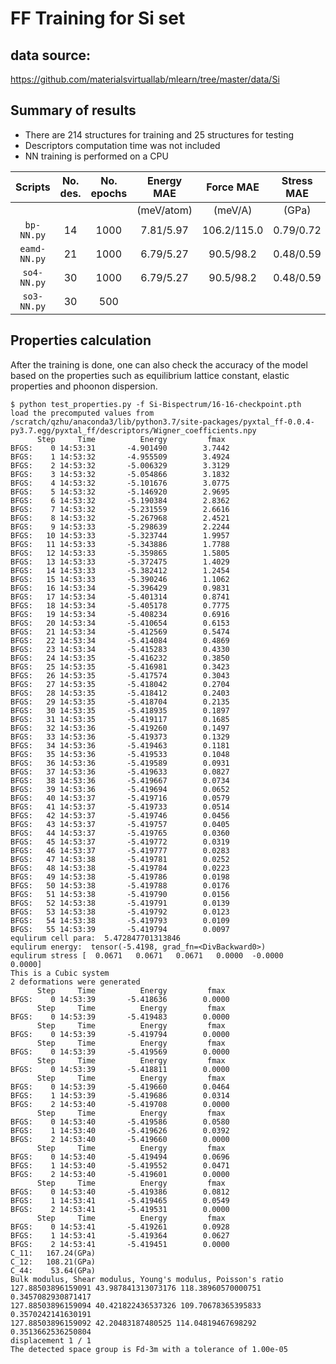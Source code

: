 # FF Training for Si set

## data source:
https://github.com/materialsvirtuallab/mlearn/tree/master/data/Si

## Summary of results 
- There are 214 structures for training and 25 structures for testing
- Descriptors computation time was not included
- NN training is performed on a CPU

|Scripts| No. des.      | No. epochs | Energy MAE | Force MAE | Stress MAE |  CPU time|  
|:-----:|:-------------:|:----------:|:----------:|:---------:|:----------:|:--------:|
|       |               |            | (meV/atom) | (meV/A)   | (GPa)      |   (hr)  |
|`bp-NN.py`  | 14       | 1000       |   7.81/5.97|106.2/115.0| 0.79/0.72  |   0.31  |
|`eamd-NN.py`| 21       | 1000       |   6.79/5.27| 90.5/98.2 | 0.48/0.59  |. 
|`so4-NN.py` | 30       | 1000       |   6.79/5.27| 90.5/98.2 | 0.48/0.59  |  0.47|
|`so3-NN.py` | 30       | 500        ||||


## Properties calculation
After the training is done, one can also check the accuracy of the model based on the properties such as equilibrium lattice constant, elastic properties and phoonon dispersion.
```
$ python test_properties.py -f Si-Bispectrum/16-16-checkpoint.pth 
load the precomputed values from  /scratch/qzhu/anaconda3/lib/python3.7/site-packages/pyxtal_ff-0.0.4-py3.7.egg/pyxtal_ff/descriptors/Wigner_coefficients.npy
      Step     Time          Energy         fmax
BFGS:    0 14:53:31       -4.901490        3.7442
BFGS:    1 14:53:32       -4.955509        3.4924
BFGS:    2 14:53:32       -5.006329        3.3129
BFGS:    3 14:53:32       -5.054866        3.1832
BFGS:    4 14:53:32       -5.101676        3.0775
BFGS:    5 14:53:32       -5.146920        2.9695
BFGS:    6 14:53:32       -5.190384        2.8362
BFGS:    7 14:53:32       -5.231559        2.6616
BFGS:    8 14:53:32       -5.267968        2.4521
BFGS:    9 14:53:33       -5.298639        2.2244
BFGS:   10 14:53:33       -5.323744        1.9957
BFGS:   11 14:53:33       -5.343886        1.7788
BFGS:   12 14:53:33       -5.359865        1.5805
BFGS:   13 14:53:33       -5.372475        1.4029
BFGS:   14 14:53:33       -5.382412        1.2454
BFGS:   15 14:53:33       -5.390246        1.1062
BFGS:   16 14:53:34       -5.396429        0.9831
BFGS:   17 14:53:34       -5.401314        0.8741
BFGS:   18 14:53:34       -5.405178        0.7775
BFGS:   19 14:53:34       -5.408234        0.6916
BFGS:   20 14:53:34       -5.410654        0.6153
BFGS:   21 14:53:34       -5.412569        0.5474
BFGS:   22 14:53:34       -5.414084        0.4869
BFGS:   23 14:53:34       -5.415283        0.4330
BFGS:   24 14:53:35       -5.416232        0.3850
BFGS:   25 14:53:35       -5.416981        0.3423
BFGS:   26 14:53:35       -5.417574        0.3043
BFGS:   27 14:53:35       -5.418042        0.2704
BFGS:   28 14:53:35       -5.418412        0.2403
BFGS:   29 14:53:35       -5.418704        0.2135
BFGS:   30 14:53:35       -5.418935        0.1897
BFGS:   31 14:53:35       -5.419117        0.1685
BFGS:   32 14:53:36       -5.419260        0.1497
BFGS:   33 14:53:36       -5.419373        0.1329
BFGS:   34 14:53:36       -5.419463        0.1181
BFGS:   35 14:53:36       -5.419533        0.1048
BFGS:   36 14:53:36       -5.419589        0.0931
BFGS:   37 14:53:36       -5.419633        0.0827
BFGS:   38 14:53:36       -5.419667        0.0734
BFGS:   39 14:53:36       -5.419694        0.0652
BFGS:   40 14:53:37       -5.419716        0.0579
BFGS:   41 14:53:37       -5.419733        0.0514
BFGS:   42 14:53:37       -5.419746        0.0456
BFGS:   43 14:53:37       -5.419757        0.0405
BFGS:   44 14:53:37       -5.419765        0.0360
BFGS:   45 14:53:37       -5.419772        0.0319
BFGS:   46 14:53:37       -5.419777        0.0283
BFGS:   47 14:53:38       -5.419781        0.0252
BFGS:   48 14:53:38       -5.419784        0.0223
BFGS:   49 14:53:38       -5.419786        0.0198
BFGS:   50 14:53:38       -5.419788        0.0176
BFGS:   51 14:53:38       -5.419790        0.0156
BFGS:   52 14:53:38       -5.419791        0.0139
BFGS:   53 14:53:38       -5.419792        0.0123
BFGS:   54 14:53:38       -5.419793        0.0109
BFGS:   55 14:53:39       -5.419794        0.0097
equlirum cell para:  5.472847701313846
equlirum energy:  tensor(-5.4198, grad_fn=<DivBackward0>)
equlirum stress [  0.0671   0.0671   0.0671   0.0000  -0.0000   0.0000]
This is a Cubic system
2 deformations were generated
      Step     Time          Energy         fmax
BFGS:    0 14:53:39       -5.418636        0.0000
      Step     Time          Energy         fmax
BFGS:    0 14:53:39       -5.419483        0.0000
      Step     Time          Energy         fmax
BFGS:    0 14:53:39       -5.419794        0.0000
      Step     Time          Energy         fmax
BFGS:    0 14:53:39       -5.419569        0.0000
      Step     Time          Energy         fmax
BFGS:    0 14:53:39       -5.418811        0.0000
      Step     Time          Energy         fmax
BFGS:    0 14:53:39       -5.419660        0.0464
BFGS:    1 14:53:39       -5.419686        0.0314
BFGS:    2 14:53:40       -5.419708        0.0000
      Step     Time          Energy         fmax
BFGS:    0 14:53:40       -5.419586        0.0580
BFGS:    1 14:53:40       -5.419626        0.0392
BFGS:    2 14:53:40       -5.419660        0.0000
      Step     Time          Energy         fmax
BFGS:    0 14:53:40       -5.419494        0.0696
BFGS:    1 14:53:40       -5.419552        0.0471
BFGS:    2 14:53:40       -5.419601        0.0000
      Step     Time          Energy         fmax
BFGS:    0 14:53:40       -5.419386        0.0812
BFGS:    1 14:53:41       -5.419465        0.0549
BFGS:    2 14:53:41       -5.419531        0.0000
      Step     Time          Energy         fmax
BFGS:    0 14:53:41       -5.419261        0.0928
BFGS:    1 14:53:41       -5.419364        0.0627
BFGS:    2 14:53:41       -5.419451        0.0000
C_11:   167.24(GPa)
C_12:   108.21(GPa)
C_44:    53.64(GPa)
Bulk modulus, Shear modulus, Young's modulus, Poisson's ratio
127.88503896159091 43.987841313073176 118.38960570000751 0.3457082930871417
127.88503896159094 40.421822436537326 109.70678365395833 0.3570242141630191
127.88503896159092 42.20483187480525 114.04819467698292 0.3513662536250804
displacement 1 / 1
The detected space group is Fd-3m with a tolerance of 1.00e-05
```
